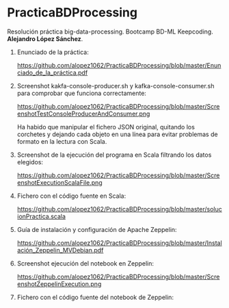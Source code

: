 # PracticaBDProcessing
Resolución práctica big-data-processing. Bootcamp BD-ML Keepcoding. **Alejandro López Sánchez**.

1. Enunciado de la práctica:

    https://github.com/alopez1062/PracticaBDProcessing/blob/master/Enunciado_de_la_práctica.pdf

2. Screenshot kakfa-console-producer.sh y kafka-console-consumer.sh para comprobar que funciona correctamente:

    https://github.com/alopez1062/PracticaBDProcessing/blob/master/ScreenshotTestConsoleProducerAndConsumer.png
    
   Ha habido que manipular el fichero JSON original, quitando los corchetes y dejando cada objeto en una línea para evitar
   problemas de formato en la lectura con Scala.

3. Screenshot de la ejecución del programa en Scala filtrando los datos elegidos:

    https://github.com/alopez1062/PracticaBDProcessing/blob/master/ScreenshotExecutionScalaFile.png

4. Fichero con el código fuente en Scala:

    https://github.com/alopez1062/PracticaBDProcessing/blob/master/solucionPractica.scala

5. Guía de instalación y configuración de Apache Zeppelin:

    https://github.com/alopez1062/PracticaBDProcessing/blob/master/Instalación_Zeppelin_MVDebian.pdf

6. Screenshot ejecución del notebook en Zeppelin:

    https://github.com/alopez1062/PracticaBDProcessing/blob/master/ScreenshotZeppelinExecution.png

7. Fichero con el código fuente del notebook de Zeppelin:
